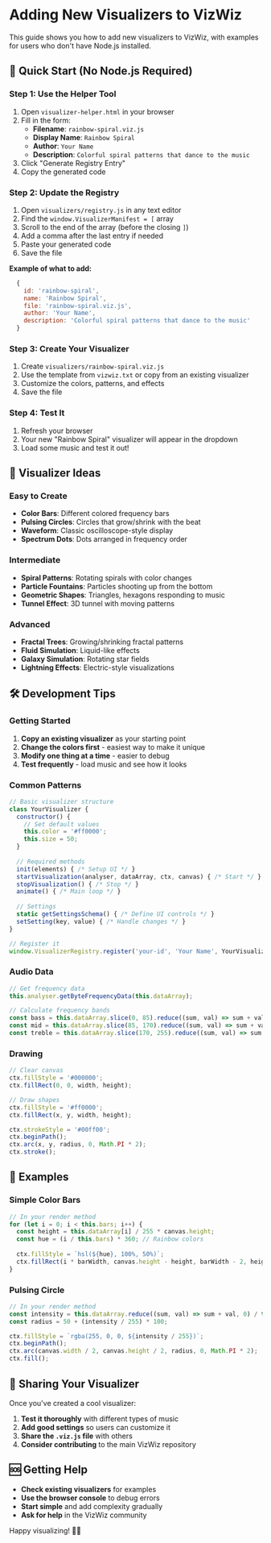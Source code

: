 # Adding New Visualizers to VizWiz

This guide shows you how to add new visualizers to VizWiz, with examples for users who don't have Node.js installed.

## 🚀 Quick Start (No Node.js Required)

### Step 1: Use the Helper Tool
1. Open `visualizer-helper.html` in your browser
2. Fill in the form:
   - **Filename**: `rainbow-spiral.viz.js`
   - **Display Name**: `Rainbow Spiral`
   - **Author**: `Your Name`
   - **Description**: `Colorful spiral patterns that dance to the music`
3. Click "Generate Registry Entry"
4. Copy the generated code

### Step 2: Update the Registry
1. Open `visualizers/registry.js` in any text editor
2. Find the `window.VisualizerManifest = [` array
3. Scroll to the end of the array (before the closing `]`)
4. Add a comma after the last entry if needed
5. Paste your generated code
6. Save the file

**Example of what to add:**
```javascript
  {
    id: 'rainbow-spiral',
    name: 'Rainbow Spiral',
    file: 'rainbow-spiral.viz.js',
    author: 'Your Name',
    description: 'Colorful spiral patterns that dance to the music'
  }
```

### Step 3: Create Your Visualizer
1. Create `visualizers/rainbow-spiral.viz.js`
2. Use the template from `vizwiz.txt` or copy from an existing visualizer
3. Customize the colors, patterns, and effects
4. Save the file

### Step 4: Test It
1. Refresh your browser
2. Your new "Rainbow Spiral" visualizer will appear in the dropdown
3. Load some music and test it out!

## 🎨 Visualizer Ideas

### Easy to Create
- **Color Bars**: Different colored frequency bars
- **Pulsing Circles**: Circles that grow/shrink with the beat
- **Waveform**: Classic oscilloscope-style display
- **Spectrum Dots**: Dots arranged in frequency order

### Intermediate
- **Spiral Patterns**: Rotating spirals with color changes
- **Particle Fountains**: Particles shooting up from the bottom
- **Geometric Shapes**: Triangles, hexagons responding to music
- **Tunnel Effect**: 3D tunnel with moving patterns

### Advanced
- **Fractal Trees**: Growing/shrinking fractal patterns
- **Fluid Simulation**: Liquid-like effects
- **Galaxy Simulation**: Rotating star fields
- **Lightning Effects**: Electric-style visualizations

## 🛠️ Development Tips

### Getting Started
1. **Copy an existing visualizer** as your starting point
2. **Change the colors first** - easiest way to make it unique
3. **Modify one thing at a time** - easier to debug
4. **Test frequently** - load music and see how it looks

### Common Patterns
```javascript
// Basic visualizer structure
class YourVisualizer {
  constructor() {
    // Set default values
    this.color = '#ff0000';
    this.size = 50;
  }
  
  // Required methods
  init(elements) { /* Setup UI */ }
  startVisualization(analyser, dataArray, ctx, canvas) { /* Start */ }
  stopVisualization() { /* Stop */ }
  animate() { /* Main loop */ }
  
  // Settings
  static getSettingsSchema() { /* Define UI controls */ }
  setSetting(key, value) { /* Handle changes */ }
}

// Register it
window.VisualizerRegistry.register('your-id', 'Your Name', YourVisualizer);
```

### Audio Data
```javascript
// Get frequency data
this.analyser.getByteFrequencyData(this.dataArray);

// Calculate frequency bands
const bass = this.dataArray.slice(0, 85).reduce((sum, val) => sum + val, 0) / 85;
const mid = this.dataArray.slice(85, 170).reduce((sum, val) => sum + val, 0) / 85;
const treble = this.dataArray.slice(170, 255).reduce((sum, val) => sum + val, 0) / 85;
```

### Drawing
```javascript
// Clear canvas
ctx.fillStyle = '#000000';
ctx.fillRect(0, 0, width, height);

// Draw shapes
ctx.fillStyle = '#ff0000';
ctx.fillRect(x, y, width, height);

ctx.strokeStyle = '#00ff00';
ctx.beginPath();
ctx.arc(x, y, radius, 0, Math.PI * 2);
ctx.stroke();
```

## 🎯 Examples

### Simple Color Bars
```javascript
// In your render method
for (let i = 0; i < this.bars; i++) {
  const height = this.dataArray[i] / 255 * canvas.height;
  const hue = (i / this.bars) * 360; // Rainbow colors
  
  ctx.fillStyle = `hsl(${hue}, 100%, 50%)`;
  ctx.fillRect(i * barWidth, canvas.height - height, barWidth - 2, height);
}
```

### Pulsing Circle
```javascript
// In your render method
const intensity = this.dataArray.reduce((sum, val) => sum + val, 0) / this.dataArray.length;
const radius = 50 + (intensity / 255) * 100;

ctx.fillStyle = `rgba(255, 0, 0, ${intensity / 255})`;
ctx.beginPath();
ctx.arc(canvas.width / 2, canvas.height / 2, radius, 0, Math.PI * 2);
ctx.fill();
```

## 🚀 Sharing Your Visualizer

Once you've created a cool visualizer:
1. **Test it thoroughly** with different types of music
2. **Add good settings** so users can customize it
3. **Share the `.viz.js` file** with others
4. **Consider contributing** to the main VizWiz repository

## 🆘 Getting Help

- **Check existing visualizers** for examples
- **Use the browser console** to debug errors
- **Start simple** and add complexity gradually
- **Ask for help** in the VizWiz community

Happy visualizing! 🎵✨
